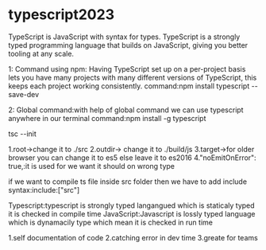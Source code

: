 # typescript2023

TypeScript is JavaScript with syntax for types.
TypeScript is a strongly typed programming language that builds on JavaScript, giving you better tooling at any scale.

<!--
initilizing the type script
 -->

1: Command using npm: Having TypeScript set up on a per-project basis lets you have many projects with many different versions of TypeScript, this keeps each project working consistently.
command:npm install typescript --save-dev

2: Global command:with help of global command we can use typescript anywhere in our terminal
command:npm install -g typescript

<!-- creating tsconfig file -->

tsc --init

<!-- modification in tsconfig.json -->

1.root->change it to ./src
2.outdir-> change it to ./build/js
3.target->for older browser you can change it to es5 else leave it to es2016
4."noEmitOnError": true,:it is used for we want it should on wrong type

<!-- adding include to tsconfig -->

if we want to compile ts file inside src folder then we have to add include
syntax:include:["src"]

<!-- difference between typescript and javascript -->

Typescript:typescript is strongly typed langangued which is staticaly typed it is checked in compile time
JavaScript:Javascript is lossly typed language which is dynamacily type which mean it is checked in run time

<!-- benifit of type script  -->

1.self documentation of code
2.catching error in dev time
3.greate for teams
